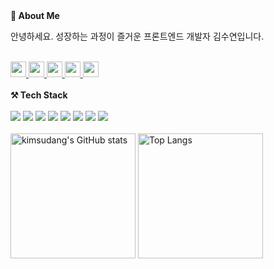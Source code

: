 <div>
  <div>
     <strong>🦦 About Me</strong>
  </div>
  <p>안녕하세요. 성장하는 과정이 즐거운 프론트엔드 개발자 김수연입니다.</p>
  <br />
  
  <div>
    <a href="https://let-d0-study.tistory.com">
      <img src="http://img.shields.io/badge/Tistory-FF5722?style=flat-square&logo=Tistory&logoColor=ffffff" height="25px"/>
    </a>   
    <a href="https://velog.io/@ksy1221">
      <img src="https://img.shields.io/badge/Velog-20C997?style=flat-square&logo=Velog&logoColor=ffffff" height="25px"/>
    </a>
    <a href="https://www.linkedin.com/in/%EC%88%98%EC%97%B0-%EA%B9%80-12o21/">
      <img src="https://img.shields.io/badge/linkedin-%230A66C2.svg?&style=for-the-badge&logo=linkedin&logoColor=white" height="25px" />
    </a>
    <a href="https://github.com/kimsudang">
      <img src="https://img.shields.io/badge/github-%23181717.svg?&style=for-the-badge&logo=github&logoColor=white" height="25px"/>
   </a>
    <a href="#" >   
      <img src="https://img.shields.io/badge/notion-%23000000.svg?&style=for-the-badge&logo=notion&logoColor=white" height="25px" />
    </a>
    <!--  
    <a href="https://solved.ac/profile/sumsumm">
        <img src="http://mazassumnida.wtf/api/mini/generate_badge?boj=sumsumm" alt="sumsumm's Solved.ac Badge" height="25px"/>
    </a> -->
  </div>
</div>
<br />

<div>
  <div>
    <strong>⚒️ Tech Stack</strong>
  </div>
  <br />
  
  <div>
    <img src="https://img.shields.io/badge/javascript-%23F7DF1E.svg?&style=for-the-badge&logo=javascript&logoColor=black"/>
    <img src="https://img.shields.io/badge/typescript-%233178C6.svg?&style=for-the-badge&logo=typescript&logoColor=white"/>
    <img src="https://img.shields.io/badge/react-%2361DAFB.svg?&style=for-the-badge&logo=react&logoColor=black" />
    <img src="https://img.shields.io/badge/next.js-%23000000.svg?&style=for-the-badge&logo=next.js&logoColor=white" />
    <img src="https://img.shields.io/badge/git-%23F05032.svg?&style=for-the-badge&logo=git&logoColor=white" />
    <img src="https://img.shields.io/badge/github-%23181717.svg?&style=for-the-badge&logo=github&logoColor=white" />
    <img src="https://img.shields.io/badge/slack-%234A154B.svg?&style=for-the-badge&logo=slack&logoColor=white" />
    <img src="https://img.shields.io/badge/notion-%23000000.svg?&style=for-the-badge&logo=notion&logoColor=white" />
  </div>

<br />
  
<!--
  <div>
    <img src="https://img.shields.io/badge/nestjs-%23E0234E.svg?&style=for-the-badge&logo=nestjs&logoColor=white" />
    <img src="https://img.shields.io/badge/redis-%23DC382D.svg?&style=for-the-badge&logo=redis&logoColor=white" />
    <img src="https://img.shields.io/badge/mysql-%234479A1.svg?&style=for-the-badge&logo=mysql&logoColor=white" />
    <img src="https://img.shields.io/badge/java-%23007396.svg?&style=for-the-badge&logo=java&logoColor=white" />
    <img src="https://img.shields.io/badge/python-%233776AB.svg?&style=for-the-badge&logo=python&logoColor=white" />
  </div>
  
</div>

<br />


<div align="center">
  <div>
    <strong>💻 </strong>
  </div>
  <br />
  -->
  
  <div height="200">
    <img src="https://github-readme-stats.vercel.app/api?username=kimsudang&hide=stars,&show=discussions_answered,$show_icons=true&bg_color=00000000&theme=buefy" alt="kimsudang's GitHub stats" height="200" />
    <img src="https://github-readme-stats.vercel.app/api/top-langs/?username=kimsudang&layout=compact&langs_count=6&theme=buefy" alt="Top Langs" height="200" />
  </div>
</div>

<br />

<!--
<div align="center" >
  <img src="http://mazandi.herokuapp.com/api?handle=sumsumm&theme=warm"/>
</div>
<br />

<div align="center">
  <a href="https://hits.seeyoufarm.com"><img src="https://hits.seeyoufarm.com/api/count/incr/badge.svg?url=https%3A%2F%2Fgithub.com%2Fgjbae1212%2Fhit-counter&count_bg=%23BC64E1&title_bg=%23555555&icon=&icon_color=%23E7E7E7&title=hits&edge_flat=false"/></a>
</div>

-->

